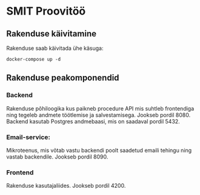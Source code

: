 # SMIT Proovitöö

## Rakenduse käivitamine

Rakenduse saab käivitada ühe käsuga:
```
docker-compose up -d
```

## Rakenduse peakomponendid

### Backend
Rakenduse põhiloogika kus paikneb procedure API mis suhtleb frontendiga ning tegeleb andmete töötlemise ja salvestamisega.
Jookseb pordil 8080. Backend kasutab Postgres andmebaasi, mis on saadaval pordil 5432.

### Email-service:
Mikroteenus, mis võtab vastu backendi poolt saadetud emaili tehingu ning vastab backendile.
Jookseb pordil 8090.

### Frontend
Rakenduse kasutajaliides.
Jookseb pordil 4200.